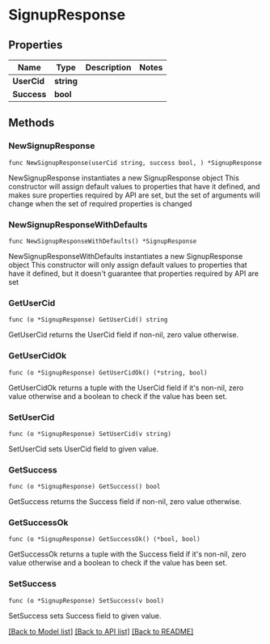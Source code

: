# SignupResponse

## Properties

Name | Type | Description | Notes
------------ | ------------- | ------------- | -------------
**UserCid** | **string** |  | 
**Success** | **bool** |  | 

## Methods

### NewSignupResponse

`func NewSignupResponse(userCid string, success bool, ) *SignupResponse`

NewSignupResponse instantiates a new SignupResponse object
This constructor will assign default values to properties that have it defined,
and makes sure properties required by API are set, but the set of arguments
will change when the set of required properties is changed

### NewSignupResponseWithDefaults

`func NewSignupResponseWithDefaults() *SignupResponse`

NewSignupResponseWithDefaults instantiates a new SignupResponse object
This constructor will only assign default values to properties that have it defined,
but it doesn't guarantee that properties required by API are set

### GetUserCid

`func (o *SignupResponse) GetUserCid() string`

GetUserCid returns the UserCid field if non-nil, zero value otherwise.

### GetUserCidOk

`func (o *SignupResponse) GetUserCidOk() (*string, bool)`

GetUserCidOk returns a tuple with the UserCid field if it's non-nil, zero value otherwise
and a boolean to check if the value has been set.

### SetUserCid

`func (o *SignupResponse) SetUserCid(v string)`

SetUserCid sets UserCid field to given value.


### GetSuccess

`func (o *SignupResponse) GetSuccess() bool`

GetSuccess returns the Success field if non-nil, zero value otherwise.

### GetSuccessOk

`func (o *SignupResponse) GetSuccessOk() (*bool, bool)`

GetSuccessOk returns a tuple with the Success field if it's non-nil, zero value otherwise
and a boolean to check if the value has been set.

### SetSuccess

`func (o *SignupResponse) SetSuccess(v bool)`

SetSuccess sets Success field to given value.



[[Back to Model list]](../README.md#documentation-for-models) [[Back to API list]](../README.md#documentation-for-api-endpoints) [[Back to README]](../README.md)


